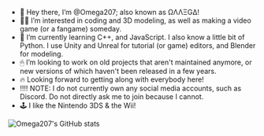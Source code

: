 - 👋 Hey there, I’m @Omega207; also known as ΩΛΛΞGΔ!
- 👨‍💻 I’m interested in coding and 3D modeling, as well as making a video game (or a fangame) someday.
- 👾 I’m currently learning C++, and JavaScript. I also know a little bit of Python. I use Unity and Unreal for tutorial (or game) editors, and Blender for modeling.
- 🖱 I’m looking to work on old projects that aren't maintained anymore, or new versions of which haven't been released in a few years.
- 🔥 Looking forward to getting along with everybody here!
- ‼‼ NOTE: I do not currently own any social media accounts, such as Discord. Do not directly ask me to join because I cannot.
- 🕹 I like the Nintendo 3DS & the Wii!
<!---
Omega207/Omega207 is a ✨ special ✨ repository because its `README.md` (this file) appears on your GitHub profile.
You can click the Preview link to take a look at your changes.
--->
![Omega207's GitHub stats](https://github-readme-stats.vercel.app/api?username=omega207&show_icons=true&theme=tokyonight)

<!--- Themes: dark, radical, merko, gruvbox, tokyonight, onedark, cobalt, synthwave, highcontrast, dracula --->
